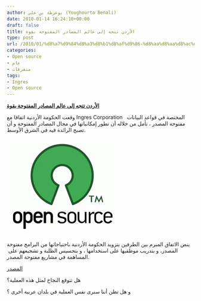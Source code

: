 ```yaml
---
author: يوغرطة بن علي (Youghourta Benali)
date: 2010-01-14 16:24:10+00:00
draft: false
title: الأردن تتجه إلى عالم المصادر المفتوحة بقوة
type: post
url: /2010/01/%d8%a7%d9%84%d8%a3%d8%b1%d8%af%d9%86-%d8%aa%d8%aa%d8%ac%d9%87-%d8%a5%d9%84%d9%89-%d8%b9%d8%a7%d9%84%d9%85-%d8%a7%d9%84%d9%85%d8%b5%d8%a7%d8%af%d8%b1-%d8%a7%d9%84%d9%85%d9%81%d8%aa%d9%88%d8%ad%d8%a9/
categories:
- Open source
- عام
- متفرقات
tags:
- Ingres
- Open source
---
```


[**الأردن تتجه إلى عالم المصادر المفتوحة بقوة**](https://www.it-scoop.com/2010/01/%d8%a7%d9%84%d8%a3%d8%b1%d8%af%d9%86-%d8%aa%d8%aa%d8%ac%d9%87-%d8%a5%d9%84%d9%89-%d8%b9%d8%a7%d9%84%d9%85-%d8%a7%d9%84%d9%85%d8%b5%d8%a7%d8%af%d8%b1-%d8%a7%d9%84%d9%85%d9%81%d8%aa%d9%88%d8%ad%d8%a9/)


وقعت الحكومة الأردنية اتفاقا مع Ingres Corporation   المختصة في قواعد البيانات مفتوحة المصدر ، تأمل من خلاله أن تطور إمكانياتها في مجال المصادر المفتوحة و أن تصبح الرائدة فيه في الشرق الأوسط.

[![](opensource-300x259.gif)
](https://www.it-scoop.com/2010/01/%d8%a7%d9%84%d8%a3%d8%b1%d8%af%d9%86-%d8%aa%d8%aa%d8%ac%d9%87-%d8%a5%d9%84%d9%89-%d8%b9%d8%a7%d9%84%d9%85-%d8%a7%d9%84%d9%85%d8%b5%d8%a7%d8%af%d8%b1-%d8%a7%d9%84%d9%85%d9%81%d8%aa%d9%88%d8%ad%d8%a9/)

ينص الاتفاق المبرم بين الطرفين بتزويد الحكومة الأردنية باحتياجاتها من البرامج مفتوحة المصدر، و بتدريب موظفيها على استخدامها ، و بتحسيس الطلبة و تشجيعهم على  المساهمة في مشاريع مفتوحة المصدر.

[المصدر](http://www.eweekeurope.co.uk/news/jordan-signs-deal-with-open-source-database-specialist-3011)

هل تتوقع النجاح لمثل هذه العملية؟

و هل تظن أننا سنرى نفس العملية في بلدان عربية أخرى ؟
